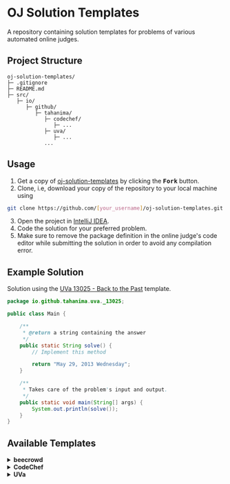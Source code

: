 # OJ Solution Templates
A repository containing solution templates for problems of various automated online judges.

## Project Structure
```
oj-solution-templates/
├─ .gitignore
├─ README.md
├─ src/
   ├─ io/
      ├─ github/
         ├─ tahanima/
            ├─ codechef/
               ├─ ...
            ├─ uva/
               ├─ ...
            ...
```

## Usage

1. Get a copy of [oj-solution-templates](https://github.com/Tahanima/oj-solution-templates) by clicking the <kbd><b>Fork</b></kbd> button.
2. Clone, i.e, download your copy of the repository to your local machine using
```bash
git clone https://github.com/[your_username]/oj-solution-templates.git
```
3. Open the project in [IntelliJ IDEA](https://www.jetbrains.com/idea/).
4. Code the solution for your preferred problem.
5. Make sure to remove the package definition in the online judge's code editor while submitting the solution in order to avoid any compilation error.

## Example Solution

Solution using the [UVa 13025 - Back to the Past](/src/io/github/tahanima/uva/_13025/Main.java) template.

```java
package io.github.tahanima.uva._13025;

public class Main {

    /**
     * @return a string containing the answer
     */
    public static String solve() {
        // Implement this method

        return "May 29, 2013 Wednesday";
    }

    /**
     * Takes care of the problem's input and output.
     */
    public static void main(String[] args) {
        System.out.println(solve());
    }
}
```

## Available Templates

<details>
    <summary><b>beecrowd</b></summary>
    <table>
        <tr>
            <th>#</th>
            <th>Problem Title</th>
            <th>Solution Template</th>
        </tr>
        <tr>
            <td>1000</td>
            <td>Hello World!</td>
            <td><a href="/src/io/github/tahanima/beecrowd/_1000/Main.java">[Link]</a></td>
        </tr>
        <tr>
            <td>1001</td>
            <td>Extremely Basic</td>
            <td><a href="/src/io/github/tahanima/beecrowd/_1001/Main.java">[Link]</a></td>
        </tr>
       <tr>
            <td>1002</td>
            <td>Area of a Circle</td>
            <td><a href="/src/io/github/tahanima/beecrowd/_1002/Main.java">[Link]</a></td>
       </tr>
       <tr>
            <td>1003</td>
            <td>Simple Sum</td>
            <td><a href="/src/io/github/tahanima/beecrowd/_1003/Main.java">[Link]</a></td>
       </tr>
       <tr>
            <td>1004</td>
            <td>Simple Product</td>
            <td><a href="/src/io/github/tahanima/beecrowd/_1004/Main.java">[Link]</a></td>
       </tr>
       <tr>
            <td>1005</td>
            <td>Average 1</td>
            <td><a href="/src/io/github/tahanima/beecrowd/_1005/Main.java">[Link]</a></td>
       </tr>
       <tr>
            <td>1006</td>
            <td>Average 2</td>
            <td><a href="/src/io/github/tahanima/beecrowd/_1006/Main.java">[Link]</a></td>
       </tr>
       <tr>
            <td>1007</td>
            <td>Difference</td>
            <td><a href="/src/io/github/tahanima/beecrowd/_1007/Main.java">[Link]</a></td>
       </tr>
       <tr>
            <td>1008</td>
            <td>Salary</td>
            <td><a href="/src/io/github/tahanima/beecrowd/_1008/Main.java">[Link]</a></td>
       </tr>
       <tr>
            <td>1009</td>
            <td>Salary with Bonus</td>
            <td><a href="/src/io/github/tahanima/beecrowd/_1009/Main.java">[Link]</a></td>
       </tr>
       <tr>
            <td>1010</td>
            <td>Simple Calculate</td>
            <td><a href="/src/io/github/tahanima/beecrowd/_1010/Main.java">[Link]</a></td>
       </tr>
       <tr>
            <td>1011</td>
            <td>Sphere</td>
            <td><a href="/src/io/github/tahanima/beecrowd/_1011/Main.java">[Link]</a></td>
       </tr>
       <tr>
            <td>1012</td>
            <td>Area</td>
            <td><a href="/src/io/github/tahanima/beecrowd/_1012/Main.java">[Link]</a></td>
       </tr>
       <tr>
            <td>1013</td>
            <td>The Greatest</td>
            <td><a href="/src/io/github/tahanima/beecrowd/_1013/Main.java">[Link]</a></td>
       </tr>
       <tr>
            <td>1014</td>
            <td>Consumption</td>
            <td><a href="/src/io/github/tahanima/beecrowd/_1014/Main.java">[Link]</a></td>
       </tr>
       <tr>
            <td>1015</td>
            <td>Distance Between Two Points</td>
            <td><a href="/src/io/github/tahanima/beecrowd/_1015/Main.java">[Link]</a></td>
       </tr>
       <tr>
            <td>1016</td>
            <td>Distance</td>
            <td><a href="/src/io/github/tahanima/beecrowd/_1016/Main.java">[Link]</a></td>
       </tr>
       <tr>
            <td>1017</td>
            <td>Fuel Spent</td>
            <td><a href="/src/io/github/tahanima/beecrowd/_1017/Main.java">[Link]</a></td>
       </tr>
       <tr>
            <td>1018</td>
            <td>Banknotes</td>
            <td><a href="/src/io/github/tahanima/beecrowd/_1018/Main.java">[Link]</a></td>
       </tr>
       <tr>
            <td>1019</td>
            <td>Time Conversion</td>
            <td><a href="/src/io/github/tahanima/beecrowd/_1019/Main.java">[Link]</a></td>
       </tr>
       <tr>
            <td>1020</td>
            <td>Age in Days</td>
            <td><a href="/src/io/github/tahanima/beecrowd/_1020/Main.java">[Link]</a></td>
       </tr>
       <tr>
            <td>1021</td>
            <td>Banknotes and Coins</td>
            <td><a href="/src/io/github/tahanima/beecrowd/_1021/Main.java">[Link]</a></td>
       </tr>
       <tr>
            <td>1035</td>
            <td>Selection Test 1</td>
            <td><a href="/src/io/github/tahanima/beecrowd/_1035/Main.java">[Link]</a></td>
       </tr>
       <tr>
            <td>1036</td>
            <td>Bhaskara's Formula</td>
            <td><a href="/src/io/github/tahanima/beecrowd/_1036/Main.java">[Link]</a></td>
       </tr>
       <tr>
            <td>1037</td>
            <td>Interval</td>
            <td><a href="/src/io/github/tahanima/beecrowd/_1037/Main.java">[Link]</a></td>
       </tr>
       <tr>
            <td>1038</td>
            <td>Snack</td>
            <td><a href="/src/io/github/tahanima/beecrowd/_1038/Main.java">[Link]</a></td>
       </tr>
       <tr>
            <td>1042</td>
            <td>Simple Sort</td>
            <td><a href="/src/io/github/tahanima/beecrowd/_1042/Main.java">[Link]</a></td>
       </tr>
       <tr>
            <td>1044</td>
            <td>Multiples</td>
            <td><a href="/src/io/github/tahanima/beecrowd/_1044/Main.java">[Link]</a></td>
       </tr>
       <tr>
            <td>1052</td>
            <td>Month</td>
            <td><a href="/src/io/github/tahanima/beecrowd/_1052/Main.java">[Link]</a></td>
       </tr>
       <tr>
            <td>1059</td>
            <td>Even Numbers</td>
            <td><a href="/src/io/github/tahanima/beecrowd/_1059/Main.java">[Link]</a></td>
       </tr>
       <tr>
            <td>1066</td>
            <td>Even, Odd, Positive and Negative</td>
            <td><a href="/src/io/github/tahanima/beecrowd/_1066/Main.java">[Link]</a></td>
       </tr>
       <tr>
            <td>1067</td>
            <td>Odd Numbers</td>
            <td><a href="/src/io/github/tahanima/beecrowd/_1067/Main.java">[Link]</a></td>
       </tr>
       <tr>
            <td>1070</td>
            <td>Six Odd Numbers</td>
            <td><a href="/src/io/github/tahanima/beecrowd/_1070/Main.java">[Link]</a></td>
       </tr>
       <tr>
            <td>1071</td>
            <td>Sum of Consecutive Odd Numbers I</td>
            <td><a href="/src/io/github/tahanima/beecrowd/_1071/Main.java">[Link]</a></td>
       </tr>
       <tr>
            <td>1073</td>
            <td>Even Square</td>
            <td><a href="/src/io/github/tahanima/beecrowd/_1073/Main.java">[Link]</a></td>
       </tr>
       <tr>
            <td>1095</td>
            <td>Sequence IJ 1</td>
            <td><a href="/src/io/github/tahanima/beecrowd/_1095/Main.java">[Link]</a></td>
       </tr>
       <tr>
            <td>1096</td>
            <td>Sequence IJ 2</td>
            <td><a href="/src/io/github/tahanima/beecrowd/_1096/Main.java">[Link]</a></td>
       </tr>
       <tr>
            <td>1097</td>
            <td>Sequence IJ 3</td>
            <td><a href="/src/io/github/tahanima/beecrowd/_1097/Main.java">[Link]</a></td>
       </tr>
       <tr>
            <td>1098</td>
            <td>Sequence IJ 4</td>
            <td><a href="/src/io/github/tahanima/beecrowd/_1098/Main.java">[Link]</a></td>
       </tr>
       <tr>
            <td>1132</td>
            <td>Multiples of 13</td>
            <td><a href="/src/io/github/tahanima/beecrowd/_1132/Main.java">[Link]</a></td>
       </tr>
       <tr>
            <td>1143</td>
            <td>Squared and Cubic</td>
            <td><a href="/src/io/github/tahanima/beecrowd/_1143/Main.java">[Link]</a></td>
       </tr>
       <tr>
            <td>1144</td>
            <td>Logical Sequence</td>
            <td><a href="/src/io/github/tahanima/beecrowd/_1144/Main.java">[Link]</a></td>
       </tr>
       <tr>
            <td>1145</td>
            <td>Logical Sequence 2</td>
            <td><a href="/src/io/github/tahanima/beecrowd/_1145/Main.java">[Link]</a></td>
       </tr>
       <tr>
            <td>1149</td>
            <td>Summing Consecutive Integers</td>
            <td><a href="/src/io/github/tahanima/beecrowd/_1149/Main.java">[Link]</a></td>
       </tr>
       <tr>
            <td>1151</td>
            <td>Easy Fibonacci</td>
            <td><a href="/src/io/github/tahanima/beecrowd/_1151/Main.java">[Link]</a></td>
       </tr>
    </table>
</details>

<details>
    <summary><b>CodeChef</b></summary>
    <table>
        <tr>
            <th>#</th>
            <th>Problem Title</th>
            <th>Solution Template</th>
        </tr>
        <tr>
            <td>BATTERYLOW</td>
            <td>Battery Low</td>
            <td><a href="/src/io/github/tahanima/codechef/batterylow/Main.java">[Link]</a></td>
        </tr>
        <tr>
            <td>COURSEREG</td>
            <td>Course Registration</td>
            <td><a href="/src/io/github/tahanima/codechef/coursereg/Main.java">[Link]</a></td>
        </tr>
        <tr>
            <td>CREDSCORE</td>
            <td>Credit score</td>
            <td><a href="/src/io/github/tahanima/codechef/credscore/Main.java">[Link]</a></td>
        </tr>
        <tr>
            <td>EMAILREM</td>
            <td>Email Reminders</td>
            <td><a href="/src/io/github/tahanima/codechef/emailrem/Main.java">[Link]</a></td>
        </tr>
        <tr>
            <td>FBC</td>
            <td>Fill the Bucket</td>
            <td><a href="/src/io/github/tahanima/codechef/fbc/Main.java">[Link]</a></td>
        </tr>
        <tr>
            <td>INCRIQ</td>
            <td>Increase IQ</td>
            <td><a href="/src/io/github/tahanima/codechef/incriq/Main.java">[Link]</a></td>
        </tr>
        <tr>
            <td>INSTNOODLE</td>
            <td>Chef and Instant Noodles</td>
            <td><a href="/src/io/github/tahanima/codechef/instnoodle/Main.java">[Link]</a></td>
        </tr>
        <tr>
            <td>JCOINS</td>
            <td>Janmansh and Coins</td>
            <td><a href="/src/io/github/tahanima/codechef/jcoins/Main.java">[Link]</a></td>
        </tr>
        <tr>
            <td>NOTEBOOK</td>
            <td>Count the Notebooks</td>
            <td><a href="/src/io/github/tahanima/codechef/notebook/Main.java">[Link]</a></td>
        </tr>
        <tr>
            <td>TYRE</td>
            <td>Tyre problem</td>
            <td><a href="/src/io/github/tahanima/codechef/tyre/Main.java">[Link]</a></td>
        </tr>
        <tr>
            <td>VOLCONTROL</td>
            <td>Volume Control</td>
            <td><a href="/src/io/github/tahanima/codechef/volcontrol/Main.java">[Link]</a></td>
        </tr>
    </table>
</details>

<details>
    <summary><b>UVa</b></summary>
    <table>
        <tr>
            <th>#</th>
            <th>Problem Title</th>
            <th>Solution Template</th>
        </tr>
        <tr>
            <td>401</td>
            <td>Palindromes</td>
            <td><a href="/src/io/github/tahanima/uva/_401/Main.java">[Link]</a></td>
        </tr>
        <tr>
            <td>1124</td>
            <td>Celebrity jeopardy</td>
            <td><a href="/src/io/github/tahanima/uva/_1124/Main.java">[Link]</a></td>
        </tr>
        <tr>
            <td>11044</td>
            <td>Searching for Nessy</td>
            <td><a href="/src/io/github/tahanima/uva/_11044/Main.java">[Link]</a></td>
        </tr>
        <tr>
            <td>11172</td>
            <td>Relational Operator</td>
            <td><a href="/src/io/github/tahanima/uva/_11172/Main.java">[Link]</a></td>
        </tr>
        <tr>
            <td>11547</td>
            <td>Automatic Answer</td>
            <td><a href="/src/io/github/tahanima/uva/_11547/Main.java">[Link]</a></td>
        </tr>
        <tr>
            <td>11614</td>
            <td>Etruscan Warriors Never Play Chess</td>
            <td><a href="/src/io/github/tahanima/uva/_11614/Main.java">[Link]</a></td>
        </tr>
        <tr>
            <td>11727</td>
            <td>Cost Cutting</td>
            <td><a href="/src/io/github/tahanima/uva/_11727/Main.java">[Link]</a></td>
        </tr>
        <tr>
            <td>12250</td>
            <td>Language Detection</td>
            <td><a href="/src/io/github/tahanima/uva/_12250/Main.java">[Link]</a></td>
        </tr>
        <tr>
            <td>13025</td>
            <td>Back to the Past</td>
            <td><a href="/src/io/github/tahanima/uva/_13025/Main.java">[Link]</a></td>
        </tr>
    </table>
</details>
